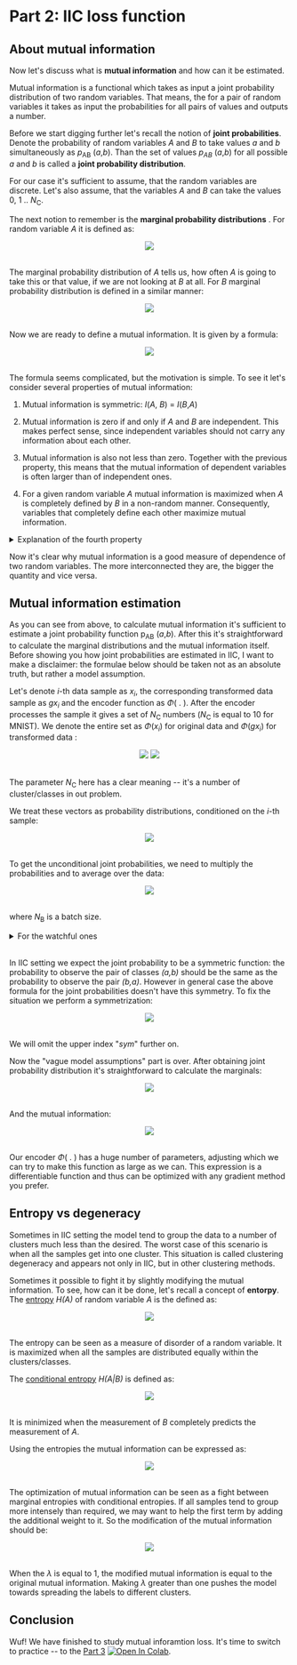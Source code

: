 # Part 2: IIC loss function

## About mutual information

Now let's discuss what is __mutual information__ and how can it be estimated.

Mutual information is a functional which takes as input a joint probability distribution of two random variables. That means, the for a pair of random variables it takes as input the probabilities for all pairs of values and outputs a number.

Before we start digging further let's recall the notion of __joint probabilities__. Denote the probability of random variables _A_ and _B_  to take values _a_ and _b_ simultaneously as _p_<sub>AB</sub> (_a_,_b_). Than the set of values _p<sub>AB</sub>_ (_a_,_b_) for all possible _a_ and _b_  is called a __joint probability  distribution__.

For our case it's sufficient to assume, that the random variables are discrete. Let's also assume, that the variables _A_ and _B_ can take the values 0, 1 .. _N_<sub>C</sub>.


The next notion to remember is the __marginal probability distributions__ . For random variable _A_ it is defined as:

<center>
<img src="https://render.githubusercontent.com/render/math?math=p_{A}(a) = \displaystyle \sum_{b=0}^{N_C} p_{AB}(a,b)">
</center>
<b style="word-space:2em">&nbsp;&nbsp;</b>

The marginal probability distribution of _A_ tells us, how often _A_ is going to take this or that value, if we are not looking at _B_ at all.
For _B_ marginal probability distribution is defined in a similar manner:

<center>
<img src="https://render.githubusercontent.com/render/math?math=\displaystyle p_{B}(b) = \sum_{a=0}^{N_C} p_{AB}(a,b)">
</center>
<b style="word-space:2em">&nbsp;&nbsp;</b>

Now we are ready to define a mutual information. It is given by a formula:
<center>
<img src="https://render.githubusercontent.com/render/math?math=\displaystyle I(A,B) = \sum_{a=0}^{N_C} \sum_{b = 0}^{N_C} p_{AB}(a, b) \log \frac{p_{AB}(a, b)}{ p_A(a) p_B(a)}">
</center>
<b style="word-space:2em">&nbsp;&nbsp;</b>


The formula seems complicated, but the motivation is simple. To see it let's consider several properties of mutual information:

1) Mutual information is symmetric:  _I_(_A_, _B_) = _I_(_B_,_A_)

1) Mutual information is zero if and only if _A_ and _B_ are independent.  This makes perfect sense, since independent variables should not carry any information about each other.

2) Mutual information is also not less than zero. Together with the previous property, this means that the mutual information of dependent variables is often larger than of independent ones.

4) For a given random variable _A_ mutual information is maximized when _A_ is completely defined by  _B_ in a non-random manner.  Consequently, variables that completely define each other maximize mutual information.


<details><summary>Explanation of the fourth property </summary>
<p>

The mutual information can be expressed with the help of [entropy](https://en.wikipedia.org/wiki/Entropy_(information_theory)) and [conditional entropy](https://en.wikipedia.org/wiki/Conditional_entropy) as:
<center>
<img src="https://render.githubusercontent.com/render/math?math=\displaystyle I(A,B)  = H(A) - H(A|B)">
</center>
<b style="word-space:2em">&nbsp;&nbsp;</b>    

If _A_ is a  random variable with a given distribution, _H_(_A_) is constant. Conditional entropy _H_(_A_|_B_) is always non-negative. Moreover, if _A_ is defined by _B_ (which means that after measuring _B_ we know exactly which value takes _A_), than _H_(_A_|_B_) = 0, thus in this case _I_(_A_,_B_) takes its maximum value equal to _H_(_B_).
</p>
</details>

Now it's clear why mutual information is a good measure of dependence of two random variables. The more interconnected they are, the bigger the quantity and vice versa.

## Mutual information estimation

As you can see from above, to calculate mutual information it's sufficient to estimate a joint probability function p<sub>AB</sub> (_a_,_b_). After this it's straightforward to calculate the marginal distributions and the mutual information itself. Before showing you how joint probabilities are estimated in IIC, I want to make a disclaimer: the formulae below should  be taken not as an absolute truth, but rather a model assumption.  

Let's denote _i_-th data sample as _x_<sub>_i_</sub>, the corresponding transformed data sample as _gx_<sub>_i_</sub> and the encoder function as _&Phi;_( . ). After the encoder processes the sample it gives a set of _N_<sub>C</sub> numbers (_N_<sub>C</sub> is equal to 10 for MNIST). We denote the entire set as _&Phi;_(_x_<sub>_i_</sub>)  for original data and  _&Phi;_(_gx_<sub>_i_</sub>) for  transformed data :

<center>
<img src="https://render.githubusercontent.com/render/math?math=\displaystyle \Phi(x_i) = \begin{pmatrix} \Phi_0(x_i) \\ \Phi_1(x_i) \\ \vdots \\ \Phi_{N_C}(x_i) \end{pmatrix} \qquad ">
<img src="https://render.githubusercontent.com/render/math?math=\displaystyle \Phi(gx_i) = \begin{pmatrix} \Phi_0(gx_i) \\ \Phi_1(gx_i) \\ \vdots \\ \Phi_{N_C}(gx_i) \end{pmatrix}">
</center>
<b style="word-space:2em">&nbsp;&nbsp;</b>   


The parameter _N_<sub>C</sub>  here has a clear meaning -- it's a number of cluster/classes in out problem.

We treat these vectors as probability distributions, conditioned on the _i_-th sample:
<center>
<img src="https://render.githubusercontent.com/render/math?math=\displaystyle P_{orig}(a|i) = \Phi_a(x_i) \qquad P_{trans}(a|i) = \Phi_a(gx_i)">
</center>
<b style="word-space:2em">&nbsp;&nbsp;</b>    


To get the unconditional joint probabilities, we need to multiply the probabilities and to average over the data:

<center>
<img src="https://render.githubusercontent.com/render/math?math=\displaystyle P_{orig, trans}(a,b) = \frac{1}{N_B} \sum_{i \in batch}  \Phi_a(x_i) \Phi_b(gx_i))">
</center>
<b style="word-space:2em">&nbsp;&nbsp;</b>  


where _N_<sub>B</sub> is a batch size.

<details><summary>For the watchful ones</summary>

 The multiplication step is not clear as it implies that the conditional probabilities _&Phi;_(_x_<sub>_i_</sub>)  and  _&Phi;_(_gx_<sub>_i_</sub>)  correspond to the independent random variables, which is not intuitive. To defend it one may say, that even if the conditioned random variables are independent, they can lead to correct distributions when only the "desired" class has high probability.  Perhaps we should treat that step as an educated guess and not to insist on a complete mathematical rigor here. If you know, how to justify it or how to treat it in a better way, contact me please.
</details>
<b style="word-space:2em">&nbsp;&nbsp;</b>    

In IIC setting we expect the joint probability to be a symmetric function: the probability to observe the pair of classes _(a,b)_ should be the same as the probability to observe the pair _(b,a)_. However in general case the above formula for the joint probabilities doesn't have this symmetry.  To fix the situation we perform a symmetrization:

<center>
<img src="https://render.githubusercontent.com/render/math?math=\displaystyle P^{sym}_{orig, trans}(a,b) = \frac{1}{2}\left(P_{orig, trans}(a,b) %2B P_{orig, trans}(b,a) \right)">
</center>
<b style="word-space:2em">&nbsp;&nbsp;</b>  


We will omit the upper index "_sym_" further on.


Now the "vague model assumptions" part is over. After obtaining joint probability distribution it's straightforward to calculate the marginals:

<center>
<img src="https://render.githubusercontent.com/render/math?math=\displaystyle P_{orig}(a) = \sum_{b=0}^{N_C}P_{orig,trans}(a,b) \qquad P_{trans}(b) = \sum_{a=0}^{N_C}P_{orig,trans}(a,b)">
</center>
<b style="word-space:2em">&nbsp;&nbsp;</b>  


And the mutual information:

<center>
<img src="https://render.githubusercontent.com/render/math?math=\displaystyle I (orig, trans) = \sum_{a=0}^{N_C} \sum_{b = 0}^{N_C} P_{orig, trans}(a,b) \log \frac{P_{orig, trans}(a,b)} {P_{orig} (a) P_{trans} (b)})">
</center>
<b style="word-space:2em">&nbsp;&nbsp;</b>  


Our encoder _&Phi;_( . )  has a huge number of parameters, adjusting which we can try to make this function as large as we can. This expression is a differentiable function and thus can be optimized with any gradient method you prefer.

## Entropy vs degeneracy

Sometimes in IIC setting the model tend to group the data to a number of clusters much less than the desired. The worst case of this scenario is when all the samples get into one cluster. This situation is called clustering degeneracy and appears not only in IIC, but in other clustering methods.

Sometimes it possible to fight it by slightly modifying the mutual information. To see, how can it be done, let's recall a concept of __entorpy__. The [entropy](https://en.wikipedia.org/wiki/Entropy_(information_theory)) _H(A)_ of random variable _A_ is the defined as:

<center>
<img src="https://render.githubusercontent.com/render/math?math=\displaystyle H(A) = -\sum_{a=0}^{N_C} p_A(a) \log(p_A(a))">
</center>
<b style="word-space:2em">&nbsp;&nbsp;</b>  


The entropy  can be seen as a measure of disorder of a random variable. It is maximized when all the samples are distributed equally within the clusters/classes.

The [conditional entropy](https://en.wikipedia.org/wiki/Conditional_entropy) _H(A|B)_ is defined as:
<center>
<img src="https://render.githubusercontent.com/render/math?math=\displaystyle H(A|B) = -\sum_{a=0}^{N_C} \sum_{b=0}^{N_C} p_{AB}(a,b) \log\frac{p_{AB}(a,b)}{p_B(b)}">
</center>
<b style="word-space:2em">&nbsp;&nbsp;</b>  

It is minimized when the measurement of _B_ completely predicts the measurement of _A_.

Using the entropies the mutual information can be expressed as:
<center>
<img src="https://render.githubusercontent.com/render/math?math=\displaystyle I(A,B) = \frac{1}{2}\big( H(A) %2B H(B) \big) - \frac{1}{2}\big(H(A|B) %2B H(B|A)\big)">
</center>
<b style="word-space:2em">&nbsp;&nbsp;</b>  

The optimization of mutual information can be seen as a fight between marginal entropies with conditional entropies. If all samples tend to group more intensely than required, we may want to  help the first term by adding the additional weight to it. So the modification of the mutual information should be:

<center>
<img src="https://render.githubusercontent.com/render/math?math=\displaystyle I_\lambda(A,B) = I(A,B) %2B(\lambda - 1 )\big(H(A) %2B H(B)\big)">
</center>
<b style="word-space:2em">&nbsp;&nbsp;</b>  


When the _&lambda;_ is equal to 1, the modified mutual information is equal to the original mutual information. Making _&lambda;_ greater than one pushes the model towards spreading the labels to different clusters.

## Conclusion

Wuf! We have finished to study mutual inforamtion loss. It's time to switch to practice -- to the [Part 3](https://github.com/vandedok/IIC_tutorial/blob/master/tutorial/part_3.ipynb)  [![Open In Colab](https://colab.research.google.com/assets/colab-badge.svg)](https://colab.research.google.com/github/vandedok/IIC_tutorial/blob/master/tutorial/part_3.ipynb).


```python

```
